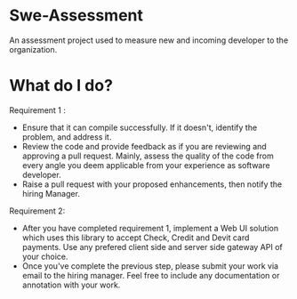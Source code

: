# Swe-Assessment
An assessment project used to measure new and incoming developer to the organization.

# What do I do?
Requirement 1 :
- Ensure that it can compile successfully. If it doesn't, identify the problem, and address it. 
- Review the code and provide feedback as if you are reviewing and approving a pull request. Mainly, assess the quality of the code from every angle you deem applicable from your experience as software developer. 
- Raise a pull request with your proposed enhancements, then notify the hiring Manager.

Requirement 2: 
- After you have completed requirement 1, implement a Web UI solution which uses this library to accept Check, Credit and Devit card payments. Use any prefered client side and server side gateway API of your choice. 
- Once you've complete the previous step, please submit your work via email to the hiring manager. Feel free to include any documentation or annotation with your work. 
